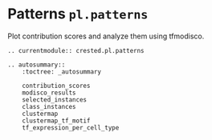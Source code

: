 # Patterns `pl.patterns`

Plot contribution scores and analyze them using tfmodisco.

```{eval-rst}
.. currentmodule:: crested.pl.patterns
```

```{eval-rst}
.. autosummary::
    :toctree: _autosummary

    contribution_scores
    modisco_results
    selected_instances
    class_instances
    clustermap
    clustermap_tf_motif
    tf_expression_per_cell_type
```
